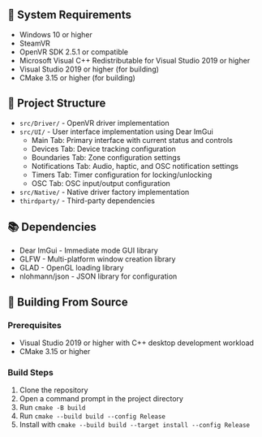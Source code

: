 ## 🔧 System Requirements

- Windows 10 or higher
- SteamVR
- OpenVR SDK 2.5.1 or compatible
- Microsoft Visual C++ Redistributable for Visual Studio 2019 or higher
- Visual Studio 2019 or higher (for building)
- CMake 3.15 or higher (for building)

## 📂 Project Structure

- `src/Driver/` - OpenVR driver implementation
- `src/UI/` - User interface implementation using Dear ImGui
  - Main Tab: Primary interface with current status and controls
  - Devices Tab: Device tracking configuration
  - Boundaries Tab: Zone configuration settings
  - Notifications Tab: Audio, haptic, and OSC notification settings
  - Timers Tab: Timer configuration for locking/unlocking
  - OSC Tab: OSC input/output configuration
- `src/Native/` - Native driver factory implementation
- `thirdparty/` - Third-party dependencies

## 📚 Dependencies

- Dear ImGui - Immediate mode GUI library
- GLFW - Multi-platform window creation library
- GLAD - OpenGL loading library
- nlohmann/json - JSON library for configuration

## 💾 Building From Source

### Prerequisites
- Visual Studio 2019 or higher with C++ desktop development workload
- CMake 3.15 or higher

### Build Steps
1. Clone the repository
2. Open a command prompt in the project directory
3. Run `cmake -B build`
4. Run `cmake --build build --config Release`
5. Install with `cmake --build build --target install --config Release`
